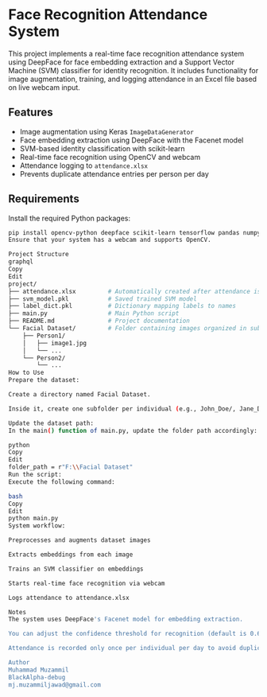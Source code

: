 # Face Recognition Attendance System

This project implements a real-time face recognition attendance system using DeepFace for face embedding extraction and a Support Vector Machine (SVM) classifier for identity recognition. It includes functionality for image augmentation, training, and logging attendance in an Excel file based on live webcam input.

## Features

- Image augmentation using Keras `ImageDataGenerator`
- Face embedding extraction using DeepFace with the Facenet model
- SVM-based identity classification with scikit-learn
- Real-time face recognition using OpenCV and webcam
- Attendance logging to `attendance.xlsx`
- Prevents duplicate attendance entries per person per day

## Requirements

Install the required Python packages:

```bash
pip install opencv-python deepface scikit-learn tensorflow pandas numpy
Ensure that your system has a webcam and supports OpenCV.

Project Structure
graphql
Copy
Edit
project/
├── attendance.xlsx         # Automatically created after attendance is logged
├── svm_model.pkl           # Saved trained SVM model
├── label_dict.pkl          # Dictionary mapping labels to names
├── main.py                 # Main Python script
├── README.md               # Project documentation
└── Facial Dataset/         # Folder containing images organized in subfolders by person
    ├── Person1/
    │   ├── image1.jpg
    │   └── ...
    └── Person2/
        └── ...
How to Use
Prepare the dataset:

Create a directory named Facial Dataset.

Inside it, create one subfolder per individual (e.g., John_Doe/, Jane_Doe/) containing facial images.

Update the dataset path:
In the main() function of main.py, update the folder path accordingly:

python
Copy
Edit
folder_path = r"F:\\Facial Dataset"
Run the script:
Execute the following command:

bash
Copy
Edit
python main.py
System workflow:

Preprocesses and augments dataset images

Extracts embeddings from each image

Trains an SVM classifier on embeddings

Starts real-time face recognition via webcam

Logs attendance to attendance.xlsx

Notes
The system uses DeepFace's Facenet model for embedding extraction.

You can adjust the confidence threshold for recognition (default is 0.6) in the real_time_attendance() function.

Attendance is recorded only once per individual per day to avoid duplicates.

Author
Muhammad Muzammil
BlackAlpha-debug
mj.muzammiljawad@gmail.com
